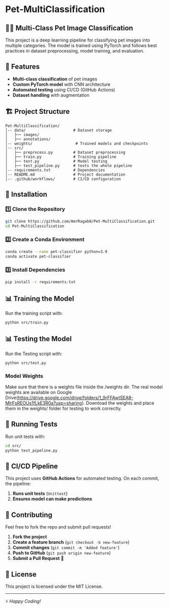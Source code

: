 # Pet-MultiClassification

## 🐶🐱 Multi-Class Pet Image Classification
This project is a deep learning pipeline for classifying pet images into multiple categories. The model is trained using PyTorch and follows best practices in dataset preprocessing, model training, and evaluation.

## 📌 Features
- **Multi-class classification** of pet images
- **Custom PyTorch model** with CNN architecture
- **Automated testing** using CI/CD (GitHub Actions)
- **Dataset handling** with augmentation


## 🏗️ Project Structure
```
Pet-MultiClassification/
│-- data/                     # Dataset storage
│   ├── images/
│   ├── annotations/
│-- weights/                   # Trained models and checkpoints
│-- src/
│   ├── preprocess.py         # Dataset preprocessing
│   ├── train.py              # Training pipeline
│   ├── test.py               # Model testing                   
│   ├── test_pipeline.py      # tests the whole pipeline 
│-- requirements.txt          # Dependencies
│-- README.md                 # Project documentation
│-- .github/workflows/        # CI/CD configuration
```

## 🚀 Installation
### 1️⃣ Clone the Repository
```bash
git clone https://github.com/AmrRagab0/Pet-MultiClassification.git
cd Pet-MultiClassification
```
### 2️⃣ Create a Conda Environment
```bash
conda create --name pet-classifier python=3.9
conda activate pet-classifier
```
### 3️⃣ Install Dependencies
```bash
pip install -r requirements.txt
```

## 📊 Training the Model
Run the training script with:
```bash
python src/train.py 
```

## 📊 Testing the Model
Run the Testing script with:
```bash
python src/test.py 
```
### Model Weights
Make sure that there is a weights file inside the /weights dir. 
The real model weights are available on 
Google Drive(https://drive.google.com/drive/folders/1_9rFFAwtSEA8-MlrFsREOUs1fLkE3R0a?usp=sharing). Download the weights and place them in the weights/ folder for testing to work correctly.

## 🧪 Running Tests


Run unit tests with:
```bash
cd src/
python test_pipeline.py
```

## 🔄 CI/CD Pipeline
This project uses **GitHub Actions** for automated testing. On each commit, the pipeline:
1. **Runs unit tests** (`Unittest`)
2. **Ensures model can make predictions**

## 👥 Contributing
Feel free to fork the repo and submit pull requests!

1. **Fork the project**
2. **Create a feature branch** (`git checkout -b new-feature`)
3. **Commit changes** (`git commit -m 'Added feature'`)
4. **Push to GitHub** (`git push origin new-feature`)
5. **Submit a Pull Request** 🚀

## 📜 License
This project is licensed under the MIT License.

---
⚡ _Happy Coding!_

